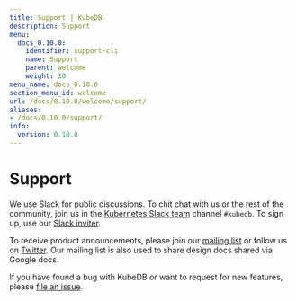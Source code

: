 ```yaml
---
title: Support | KubeDB
description: Support
menu:
  docs_0.10.0:
    identifier: support-cli
    name: Support
    parent: welcome
    weight: 10
menu_name: docs_0.10.0
section_menu_id: welcome
url: /docs/0.10.0/welcome/support/
aliases:
- /docs/0.10.0/support/
info:
  version: 0.10.0
---
```


# Support

We use Slack for public discussions. To chit chat with us or the rest of the community, join us in the [Kubernetes Slack team](https://kubernetes.slack.com/messages/C8149MREV/) channel `#kubedb`. To sign up, use our [Slack inviter](http://slack.kubernetes.io/).

To receive product announcements, please join our [mailing list](https://groups.google.com/forum/#!forum/kubedb) or follow us on [Twitter](https://twitter.com/KubeDB). Our mailing list is also used to share design docs shared via Google docs.

If you have found a bug with KubeDB or want to request for new features, please [file an issue](https://github.com/kubedb/project/issues/new).
